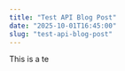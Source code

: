 ```yaml
---
title: "Test API Blog Post"
date: "2025-10-01T16:45:00"
slug: "test-api-blog-post"
---
```


<p>This is a te</p>
